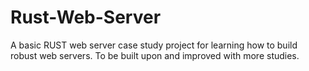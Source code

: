 # Rust-Web-Server
A basic RUST web server case study project for learning how to build robust web servers. To be built upon and improved with more studies.
